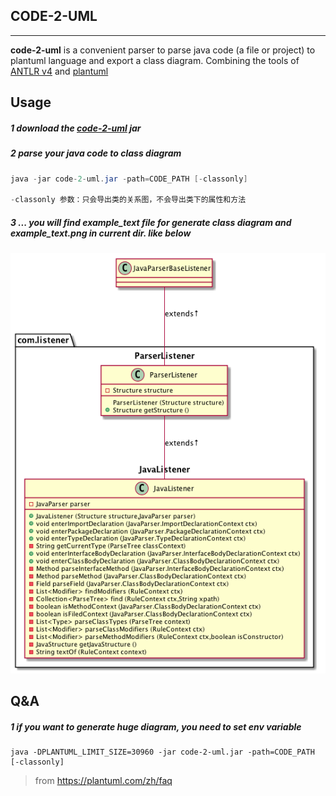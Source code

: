 ## CODE-2-UML
---

**code-2-uml** is a convenient parser to parse java code (a file or project) to plantuml language and export a class 
diagram. Combining the tools of [ANTLR v4](https://github.com/antlr/antlr4) and [plantuml](https://plantuml.com/)

## Usage

##### 1 download the **[code-2-uml](https://github.com/Aceysx/code-2-uml/blob/master/lib/)** jar 
##### 2 parse your java code to class diagram 
```java
java -jar code-2-uml.jar -path=CODE_PATH [-classonly]

-classonly 参数：只会导出类的关系图，不会导出类下的属性和方法 
```
##### 3 ... you will find example_text file for generate class diagram and example_text.png in current dir. like below
![example](./example/example_text.png)
## Q&A

##### 1 if you want to generate huge diagram, you need to set env variable
```
java -DPLANTUML_LIMIT_SIZE=30960 -jar code-2-uml.jar -path=CODE_PATH [-classonly] 
```
> from https://plantuml.com/zh/faq